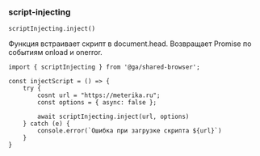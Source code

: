 ### script-injecting

`scriptInjecting.inject()`

Функция встраивает скрипт в document.head. Возвращает Promise по событиям onload и onerror.

```
import { scriptInjecting } from '@ga/shared-browser';

const injectScript = () => {
	try {
		cosnt url = "https://meterika.ru";
		const options = { async: false };

		await scriptInjecting.inject(url, options)
	} catch (e) {
		console.error(`Ошибка при загрузке скрипта ${url}`)
	}
}
```
